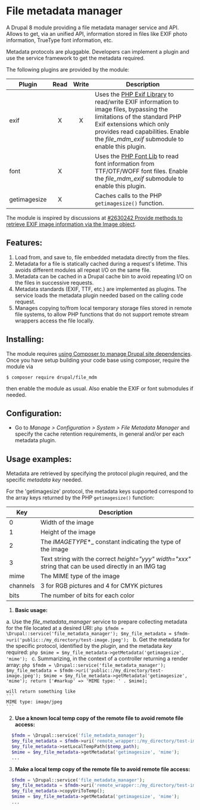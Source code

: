# File metadata manager

A Drupal 8 module providing a file metadata manager service and API. Allows to
get, via an unified API, information stored in files like EXIF photo
information, TrueType font information, etc.

Metadata protocols are pluggable. Developers can implement a plugin and use the
service framework to get the metadata required.

The following plugins are provided by the module:

Plugin        | Read | Write | Description                                                  |
--------------|:----:|:-----:|--------------------------------------------------------------|
exif          | X    | X     | Uses the [PHP Exif Library](https://github.com/lsolesen/pel) to read/write EXIF information to image files, bypassing the limitations of the standard PHP Exif extensions which only provides read capabilities. Enable the _file_mdm_exif_ submodule to enable this plugin.        |
font          | X    |       | Uses the [PHP Font Lib](https://github.com/PhenX/php-font-lib) to read font information from TTF/OTF/WOFF font files. Enable the _file_mdm_exif_ submodule to enable this plugin.         |
getimagesize  | X    |       | Caches calls to the PHP ```getimagesize()``` function.        |

The module is inspired by discussions at [#2630242 Provide methods to retrieve EXIF image information via the Image object](https://www.drupal.org/node/2630242).


## Features:

1. Load from, and save to, file embedded metadata directly from the files.
2. Metadata for a file is statically cached during a request's lifetime. This
   avoids different modules all repeat I/O on the same file.
3. Metadata can be cached in a Drupal cache bin to avoid repeating I/O on the
   files in successive requests.
4. Metadata standards (EXIF, TTF, etc.) are implemented as plugins. The service
   loads the metadata plugin needed based on the calling code request.
5. Manages copying to/from local temporary storage files stored in remote file
   systems, to allow PHP functions that do not support remote stream wrappers
   access the file locally.


## Installing:

The module requires [using Composer to manage Drupal site dependencies](https://www.drupal.org/node/2718229).
Once you have setup building your code base using composer, require the module
via

```$ composer require drupal/file_mdm```

then enable the module as usual. Also enable the EXIF or font submodules if
needed.


## Configuration:

- Go to _Manage > Configuration > System > File Metadata Manager_ and specify
  the cache retention requirements, in general and/or per each metadata plugin.


## Usage examples:

Metadata are retrieved by specifying the protocol plugin required, and the
specific _metadata key_ needed.

For the 'getimagesize' protocol, the metadata keys supported correspond to the
array keys returned by the PHP ```getimagesize()``` function:

Key      | Description                                                  |
---------|--------------------------------------------------------------|
0        | Width of the image                                           |
1        | Height of the image                                          |
2        | The _IMAGETYPE_*_ constant indicating the type of the image  |
3        | Text string with the correct _height="yyy" width="xxx"_ string that can be used directly in an IMG tag |
mime     | The MIME type of the image                                   |
channels | 3 for RGB pictures and 4 for CMYK pictures                   |
bits     | The number of bits for each color                            |

1. __Basic usage:__

  a. Use the _file_metadata_manager_ service to prepare collecting metadata for
     the file located at a desired URI:
     ```php
       $fmdm = \Drupal::service('file_metadata_manager');
       $my_file_metadata = $fmdm->uri('public::/my_directory/test-image.jpeg');
     ```
  b. Get the metadata for the specific protocol, identified by the _plugin_, and
     the metadata _key_ required:
     ```php
       $mime = $my_file_metadata->getMetadata('getimagesize', 'mime');
     ```
  c. Summarizing, in the context of a controller returning a render array:
    ```php
      $fmdm = \Drupal::service('file_metadata_manager');
      $my_file_metadata = $fmdm->uri('public::/my_directory/test-image.jpeg');
      $mime = $my_file_metadata->getMetadata('getimagesize', 'mime');
      return ['#markup' => 'MIME type: ' . $mime];
    ```

    will return something like
    ```
    MIME type: image/jpeg
    ```

2. __Use a known local temp copy of the remote file to avoid remote file access:__

  ```php
    $fmdm = \Drupal::service('file_metadata_manager');
    $my_file_metadata = $fmdm->uri('remote_wrapper::/my_directory/test-image.jpeg');
    $my_file_metadata->setLocalTempPath($temp_path);
    $mime = $my_file_metadata->getMetadata('getimagesize', 'mime');
    ...
  ```

3. __Make a local temp copy of the remote file to avoid remote file access:__

  ```php
    $fmdm = \Drupal::service('file_metadata_manager');
    $my_file_metadata = $fmdm->uri('remote_wrapper::/my_directory/test-image.jpeg');
    $my_file_metadata->copyUriToTemp();
    $mime = $my_file_metadata->getMetadata('getimagesize', 'mime');
    ...
  ```
